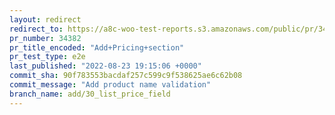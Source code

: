 ```yaml
---
layout: redirect
redirect_to: https://a8c-woo-test-reports.s3.amazonaws.com/public/pr/34382/e2e/index.html
pr_number: 34382
pr_title_encoded: "Add+Pricing+section"
pr_test_type: e2e
last_published: "2022-08-23 19:15:06 +0000"
commit_sha: 90f783553bacdaf257c599c9f538625ae6c62b08
commit_message: "Add product name validation"
branch_name: add/30_list_price_field
---
```

